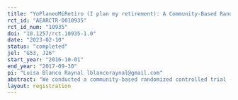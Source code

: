 ```yaml
---
title: "YoPlaneoMiRetiro (I plan my retirement): A Community-Based Randomized Controlled Trial of an Educational Intervention to Promote Retirement Saving Among Hispanics"
rct_id: "AEARCTR-0010935"
rct_id_num: "10935"
doi: "10.1257/rct.10935-1.0"
date: "2023-02-10"
status: "completed"
jel: "G53, J26"
start_year: "2016-10-01"
end_year: "2017-09-30"
pi: "Luisa Blanco Raynal lblancoraynal@gmail.com"
abstract: "We conducted a community-based randomized controlled trial (RCT) to evaluate the impact of an intervention to promote retirement saving among low- and moderate-income, predominantly Spanish-speaking Hispanics, who do not have access to an employer-sponsored retirement account. Our educational intervention provided participants with key information in Spanish related to financial planning for retirement and made use of “behavioral nudges” to encourage participants to open a government-sponsored retirement saving account, my Retirement Account (myRA). Among 142 participants (70 and 72 in control and treatment groups, respectively), we found a significant Difference in Differences (DD) on the proportion of those who opened a myRA. In the treatment group 14% of participants opened myRA, while none in the control group did. Results from a DD regression showed that after controlling for observable and unobservable characteristics through our design as an RCT, the effect of our intervention was 12%. When we restricted our sample to those participants who had a bank account at some point in the study, we found that the effect of our intervention was higher (17%). We also found that our intervention was effective in increasing self-reported knowledge related to retirement saving and preparedness."
layout: registration
---
```



